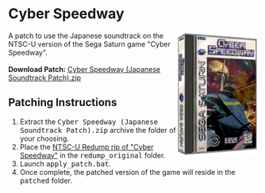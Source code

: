 <h1>Cyber Speedway</h1>
<img width="165" src="https://github.com/DerekPascarella/CyberSpeedway-JapaneseSoundtrackPatchSaturn/blob/main/cover.png?raw=true" align="right">A patch to use the Japanese soundtrack on the NTSC-U version of the Sega Saturn game "Cyber Speedway". 
<br><br>
<b>Download Patch:</b> <a href="https://github.com/DerekPascarella/CyberSpeedway-JapaneseSoundtrackPatchSaturn/releases/download/1.0/Cyber.Speedway.Japanese.Soundtrack.Patch.zip">Cyber Speedway (Japanese Soundtrack Patch).zip</a>

<h2>Patching Instructions</h2>
<ol type="1">
<li>Extract the <tt>Cyber Speedway (Japanese Soundtrack Patch).zip</tt> archive the folder of your choosing.</li>
<li>Place the <a href="http://redump.org/disc/20306/">NTSC-U Redump rip of "Cyber Speedway"</a> in the <tt>redump_original</tt> folder.</li>
<li>Launch <tt>apply_patch.bat</tt>.</li>
<li>Once complete, the patched version of the game will reside in the <tt>patched</tt> folder.</li>
</ol>
